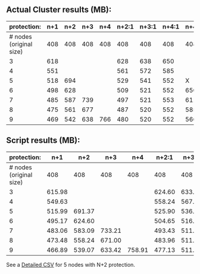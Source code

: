 
## Actual Cluster results (MB):

| protection:             | n+1 | n+2 | n+3 | n+4 | n+2:1 | n+3:1 | n+4:1 | n+4:2 | 2x  | 3x   | 4x   | 
|-------------------------|-----|-----|-----|-----|-------|-------|-------|-------|-----|------|------| 
| # nodes (original size) | 408 | 408 | 408 | 408 | 408   | 408   | 408   | 408   | 408 | 408  | 408  | 
| 3                       | 618 |     |     |     | 628   | 638   | 650   |       | 818 | 1.2G |      | 
| 4                       | 551 |     |     |     | 561   | 572   | 585   |       | 818 | 1.2G | 1.6G | 
| 5                       | 518 | 694 |     |     | 529   | 541   | 552   | X     | 818 | 1.2G | 1.6G | 
| 6                       | 498 | 628 |     |     | 509   | 521   | 552   | 650   |     |      |      | 
| 7                       | 485 | 587 | 739 |     | 497   | 521   | 553   | 611   |     |      |      | 
| 8                       | 475 | 561 | 677 |     | 487   | 520   | 552   | 585   |     |      |      | 
| 9                       | 469 | 542 | 638 | 766 | 480   | 520   | 552   | 566   |     |      |      | 



## Script results (MB):

| protection:             | n+1    | n+2    | n+3    | n+4    | n+2:1  | n+3:1  | n+4:1  | n+4:2  | 2x     | 3x    | 4x  | 
|-------------------------|--------|--------|--------|--------|--------|--------|--------|--------|--------|-------|-----| 
| # nodes (original size) | 408    | 408    | 408    | 408    | 408    | 408    | 408    | 408    | 408    | 408   | 408 | 
| 3                       | 615.98 |        |        |        | 624.60 | 633.42 | 643.91 |        | 815.77 | 1.19G |     | 
| 4                       | 549.63 |        |        |        | 558.24 | 567.68 | 578.98 |        |        |       |1.59G| 
| 5                       | 515.99 | 691.37 |        |        | 525.90 | 536.20 | 546.38 | X      |        |       |1.59G| 
| 6                       | 495.17 | 624.60 |        |        | 504.65 | 516.02 | 546.38 | 643.91 |        |       |     | 
| 7                       | 483.06 | 583.09 | 733.21 |        | 493.43 | 511.76 | 546.38 | 602.66 |        |       |     | 
| 8                       | 473.48 | 558.24 | 671.00 |        | 483.96 | 511.76 | 546.38 | 578.98 |        |       |     | 
| 9                       | 466.89 | 539.07 | 633.42 | 758.91 | 477.13 | 511.76 | 546.38 | 560.04 |        |       |     | 


See a [Detailed CSV](https://github.com/adamgweeks/Isilon-capacity-calculator/testsize.csv) for 5 nodes with N+2 protection.


